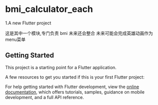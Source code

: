 # bmi_calculator_each

1.A new Flutter project

这是其中一个模块,专门负责 bmi 未来还会整合
未来可能会完成英雄动画作为menu菜单
## Getting Started

This project is a starting point for a Flutter application.

A few resources to get you started if this is your first Flutter project:


For help getting started with Flutter development, view the
[online documentation](https://docs.flutter.dev/), which offers tutorials,
samples, guidance on mobile development, and a full API reference.

